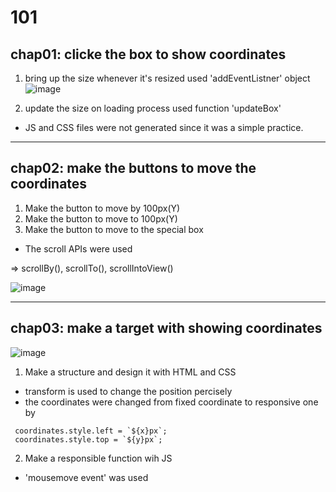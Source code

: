 # 101
 ## chap01: clicke the box to show coordinates
 
 1. bring up the size whenever it's resized
 used 'addEventListner' object 
![image](https://user-images.githubusercontent.com/110333484/231063807-1c857348-a0fb-4e8e-82bc-a3d8779193bb.png)

2. update the size on loading process
used function 'updateBox' 

- JS and CSS files were not generated since it was a simple practice.

---------

 ## chap02: make the buttons to move the coordinates
 
1. Make the button to move by 100px(Y)
2. Make the button to move to 100px(Y)
3. Make the button to move to the special box

- The scroll APIs were used

=> scrollBy(), scrollTo(), scrollIntoView()

![image](https://github.com/SEONGEUN0415/101/assets/110333484/9934354e-4bcd-4a4a-b1a4-4df15f8aa946)

------ 

 ## chap03: make a target with showing coordinates
 
 ![image](https://github.com/SEONGEUN0415/101/assets/110333484/f8a0637e-7456-455e-b73c-50842a70537e)

 1. Make a structure and design it with HTML and CSS

- transform is used to change the position percisely
- the coordinates were changed from fixed coordinate to responsive one by

```
 coordinates.style.left = `${x}px`;
 coordinates.style.top = `${y}px`;
```

 2. Make a responsible function wih JS
- 'mousemove event' was used

    
